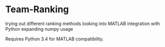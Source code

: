 # Team-Ranking
trying out different ranking methods
looking into MATLAB integration with Python
expanding numpy usage

Requires Python 3.4 for MATLAB compatibility.
